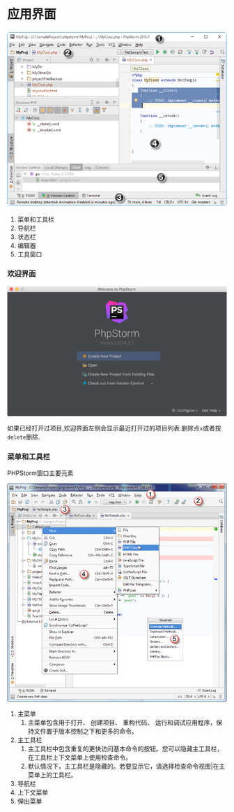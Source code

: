 # 应用界面

### ![](/assets/yyjm_1.png)

1. 菜单和工具栏
2. 导航栏
3. 状态栏
4. 编辑器
5. 工具窗口

### 欢迎界面

![](/assets/qdrj_1.png)

如果已经打开过项目,欢迎界面左侧会显示最近打开过的项目列表.删除点`x`或者按`delete`删除.

### 菜单和工具栏

PHPStorm窗口主要元素

![](/assets/cdhgjl_1.png)

1. 主菜单
   1. 主菜单包含用于打开、 创建项目、 重构代码、 运行和调试应用程序，保持文件置于版本控制之下和更多的命令。
2. 主工具栏
   1. 主工具栏中包含重复的更快访问基本命令的按钮。您可以隐藏主工具栏，在工具栏上下文菜单上使用检查命令。
   2. 默认情况下，主工具栏是隐藏的。若要显示它，请选择检查命令视图\|在主菜单上的工具栏。
3. 导航栏
4. 上下文菜单
5. 弹出菜单



